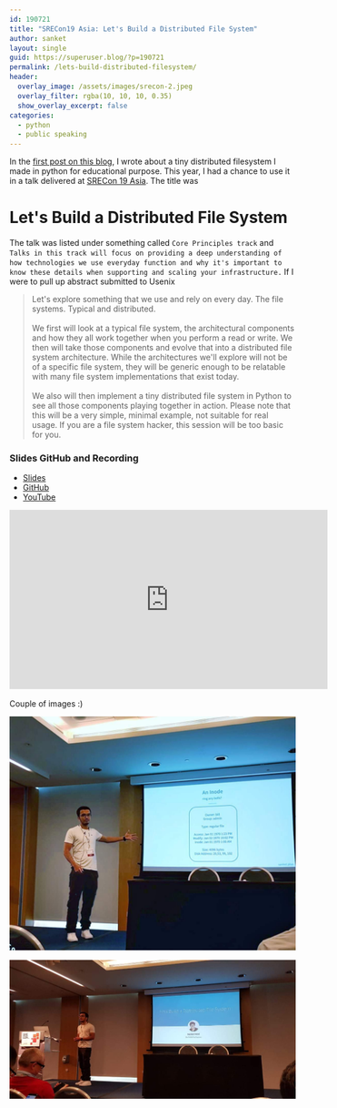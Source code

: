 ```yaml
---
id: 190721
title: "SRECon19 Asia: Let's Build a Distributed File System"
author: sanket
layout: single
guid: https://superuser.blog/?p=190721
permalink: /lets-build-distributed-filesystem/
header:
  overlay_image: /assets/images/srecon-2.jpeg
  overlay_filter: rgba(10, 10, 10, 0.35)  
  show_overlay_excerpt: false
categories:
  - python
  - public speaking
---
```


In the [first post on this blog](/distributed-file-system-python/), I wrote about a tiny distributed filesystem I made in python for educational purpose. This year, I had a chance to use it in a talk delivered at [SRECon 19 Asia](https://www.usenix.org/conference/srecon19asia). The title was

# Let's Build a Distributed File System

The talk was listed under something called `Core Principles track` and `Talks in this track will focus on providing a deep understanding of how technologies we use everyday function and why it's important to know these details when supporting and scaling your infrastructure.` If I were to pull up abstract submitted to Usenix
> Let's explore something that we use and rely on every day. The file systems. Typical and distributed.<br/><br/>
We first will look at a typical file system, the architectural components and how they all work together when you perform a read or write. We then will take those components and evolve that into a distributed file system architecture. While the architectures we'll explore will not be of a specific file system, they will be generic enough to be relatable with many file system implementations that exist today.<br/><br/>
We also will then implement a tiny distributed file system in Python to see all those components playing together in action. Please note that this will be a very simple, minimal example, not suitable for real usage. If you are a file system hacker, this session will be too basic for you.

### Slides GitHub and Recording

 - [Slides](https://www.usenix.org/sites/default/files/conference/protected-files/srecon19apac_slides_patel.pdf) 
 - [GitHub](https://github.com/sanketplus/pydfs/tree/srecon)
 - [YouTube](https://www.youtube.com/watch?v=-xYwXUGM7nY) 

 <iframe width="560" height="315" src="https://www.youtube.com/embed/-xYwXUGM7nY" frameborder="0" allow="accelerometer; autoplay; encrypted-media; gyroscope; picture-in-picture" allowfullscreen></iframe>

<br/>

Couple of images :)

![SRECon19 Image 2](/assets/images/srecon-1.jpeg)

![SRECon19 Image 1](/assets/images/srecon-2.jpeg)
